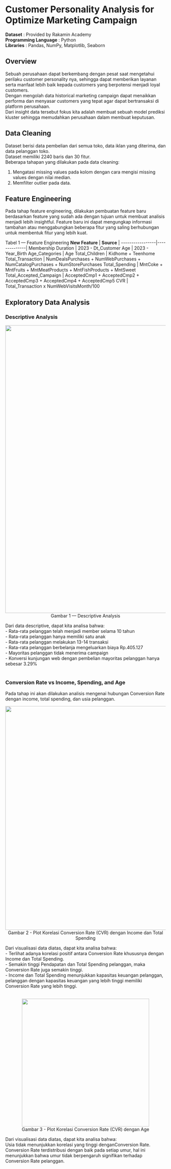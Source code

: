 # Customer Personality Analysis for Optimize Marketing Campaign
**Dataset** : Provided by Rakamin Academy <br>
**Programming Language** : Python <br>
**Libraries** : Pandas, NumPy, Matplotlib, Seaborn

## Overview
Sebuah perusahaan dapat berkembang dengan pesat saat mengetahui perilaku customer personality nya, sehingga dapat memberikan layanan serta manfaat lebih baik kepada customers yang berpotensi menjadi loyal customers. <br>
Dengan mengolah data historical marketing campaign dapat menaikkan performa dan menyasar customers yang tepat agar dapat bertransaksi di platform perusahaan. <br>
Dari insight data tersebut fokus kita adalah membuat sebuah model prediksi kluster sehingga memudahkan perusahaan dalam membuat keputusan. <br>

## Data Cleaning
Dataset berisi data pembelian dari semua toko, data iklan yang diterima, dan data pelanggan toko. <br>
Dataset memiliki 2240 baris dan 30 fitur. <br>
Beberapa tahapan yang dilakukan pada data cleaning:
1. Mengatasi missing values pada kolom dengan cara mengisi missing values dengan nilai median.
2. Memfilter outlier pada data.

## Feature Engineering
Pada tahap feature engineering, dilakukan pembuatan feature baru berdasarkan feature yang sudah ada dengan tujuan untuk membuat analisis menjadi lebih insightful. Feature baru ini dapat mengungkap informasi tambahan atau menggabungkan beberapa fitur yang saling berhubungan untuk membentuk fitur yang lebih kuat. <br>

Tabel 1 — Feature Engineering
 **New Feature** | **Source** |
-----------------|--------------|
Membership Duration | 2023 - Dt_Customer
Age | 2023 - Year_Birth
Age_Categories | Age
Total_Children | Kidhome + Teenhome
Total_Transaction | NumDealsPurchases + NumWebPurchases + NumCatalogPurchases + NumStorePurchases
Total_Spending | MntCoke + MntFruits + MntMeatProducts + MntFishProducts + MntSweet
Total_Accepted_Campaign | AcceptedCmp1 + AcceptedCmp2 + AcceptedCmp3 + AcceptedCmp4 + AcceptedCmp5
CVR | Total_Transaction x NumWebVisitsMonth/100

## Exploratory Data Analysis
### Descriptive Analysis
<p align="center">
    <kbd> <img src="https://github.com/arllarima/Customer_Personality_Analysis_to_Optimize_Marketing_Campaign/assets/130117653/a7e6f098-a331-4f79-b0ea-7ef2fc80f072" width=900px> </kbd> <br>
    Gambar 1 — Descriptive Analysis
    </p>
Dari data descriptive, dapat kita analisa bahwa: <br>
- Rata-rata pelanggan telah menjadi member selama 10 tahun <br>
- Rata-rata pelanggan hanya memiliki satu anak <br>
- Rata-rata pelanggan melakukan 13-14 transaksi <br>
- Rata-rata pelanggan berbelanja mengeluarkan biaya Rp.405.127 <br>
- Mayoritas pelanggan tidak menerima campaign <br>
- Konversi kunjungan web dengan pembelian mayoritas pelanggan hanya sebesar 3.29% <br>
<br>

### Conversion Rate vs Income, Spending, and Age
Pada tahap ini akan dilakukan analisis mengenai hubungan Conversion Rate dengan income, total spending, dan usia pelanggan. <br>
<p align="center">
    <kbd> <img src="https://github.com/arllarima/Customer_Personality_Analysis_to_Optimize_Marketing_Campaign/assets/130117653/c8c401c6-fc5c-453f-a9fe-8d58c59328c7" width=700px> </kbd> <br>
    Gambar 2 - Plot Korelasi Conversion Rate (CVR) dengan Income dan Total Spending
</p>
Dari visualisasi data diatas, dapat kita analisa bahwa: <br>
- Terlihat adanya korelasi positif antara Conversion Rate khususnya dengan Income dan Total Spending. <br>
- Semakin tinggi Pendapatan dan Total Spending pelanggan, maka Conversion Rate juga semakin tinggi. <br>
- Income dan Total Spending menunjukkan kapasitas keuangan pelanggan, pelanggan dengan kapasitas keuangan yang lebih tinggi memiliki Conversion Rate yang lebih tinggi. <br>
<br>
<p align="center">
    <kbd> <img src="https://github.com/arllarima/Customer_Personality_Analysis_to_Optimize_Marketing_Campaign/assets/130117653/080aaac6-0477-48ee-b5f8-d165e0732e86" width=400px> </kbd> <br>
     Gambar 3 - Plot Korelasi Conversion Rate (CVR) dengan Age
</p>
Dari visualisasi data diatas, dapat kita analisa bahwa: <br>
Usia tidak menunjukkan korelasi yang tinggi denganConversion Rate. Conversion Rate terdistribusi dengan baik pada setiap umur, hal ini menunjukkan bahwa umur tidak berpengaruh signifikan terhadap Conversion Rate pelanggan. <br>



